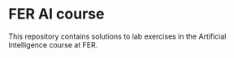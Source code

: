 # FER AI course

This repository contains solutions to lab exercises in the Artificial Intelligence course at FER.
